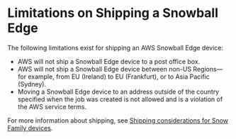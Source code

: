 # Limitations on Shipping a Snowball Edge<a name="shipping-limits"></a>

The following limitations exist for shipping an AWS Snowball Edge device:
+ AWS will not ship a Snowball Edge device to a post office box\.
+ AWS will not ship a Snowball Edge device between non\-US Regions—for example, from EU \(Ireland\) to EU \(Frankfurt\), or to Asia Pacific \(Sydney\)\.
+ Moving a Snowball Edge device to an address outside of the country specified when the job was created is not allowed and is a violation of the AWS service terms\.

For more information about shipping, see [Shipping considerations for Snow Family devices](shipping.md)\.